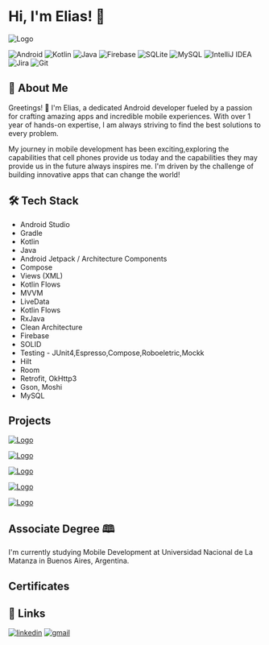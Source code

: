 
# Hi, I'm Elias! 👋


![Logo](https://i.imgur.com/ZVwDF1v.png)

![Android](https://img.shields.io/badge/Android-3DDC84?style=for-the-badge&logo=android&logoColor=white)
![Kotlin](https://img.shields.io/badge/kotlin-%237F52FF.svg?style=for-the-badge&logo=kotlin&logoColor=white)
![Java](https://img.shields.io/badge/java-%23ED8B00.svg?style=for-the-badge&logo=openjdk&logoColor=white)
![Firebase](https://img.shields.io/badge/Firebase-039BE5?style=for-the-badge&logo=Firebase&logoColor=white)
![SQLite](https://img.shields.io/badge/sqlite-%2307405e.svg?style=for-the-badge&logo=sqlite&logoColor=white)
![MySQL](https://img.shields.io/badge/mysql-%2300f.svg?style=for-the-badge&logo=mysql&logoColor=white)
![IntelliJ IDEA](https://img.shields.io/badge/IntelliJIDEA-000000.svg?style=for-the-badge&logo=intellij-idea&logoColor=white)
![Jira](https://img.shields.io/badge/jira-%230A0FFF.svg?style=for-the-badge&logo=jira&logoColor=white)
![Git](https://img.shields.io/badge/git-%23F05033.svg?style=for-the-badge&logo=git&logoColor=white)


## 🚀 About Me
Greetings! 👋 I'm Elias, a dedicated Android developer fueled by a passion for crafting amazing apps and incredible mobile experiences. With over 1 year of hands-on expertise, I am always striving to find the best solutions to every problem.

My journey in mobile development has been exciting,exploring the capabilities that cell phones provide us today and the capabilities they may provide us in the future always inspires me. I'm driven by the challenge of building innovative apps that can change the world!

## 🛠 Tech Stack

- Android Studio
- Gradle
- Kotlin
- Java
- Android Jetpack / Architecture Components
- Compose
- Views (XML)
- Kotlin Flows
- MVVM
- LiveData
- Kotlin Flows
- RxJava
- Clean Architecture
- Firebase
- SOLID
- Testing - JUnit4,Espresso,Compose,Roboeletric,Mockk
- Hilt
- Room 
- Retrofit, OkHttp3
- Gson, Moshi
- MySQL


## Projects

[![Logo](https://i.imgur.com/9P0okH7.jpg)](https://github.com/eliastomas11/Movie-Sage#readme)

[![Logo](https://i.imgur.com/umUOXNE.png?1)](https://github.com/eliastomas11/App-Astral-Journey#readme)


[![Logo](https://i.imgur.com/xcK6Fuy.png)](https://github.com/eliastomas11/App-Famous-Coach#readme)


[![Logo](https://i.imgur.com/WqPmITq.png)](https://github.com/eliastomas11/App-Home-Chef#readme)

[![Logo](https://i.imgur.com/4zDJLON.jpg)](https://github.com/eliastomas11/App-Jet-X-Change#readme)



## Associate Degree 🕮
 I'm currently studying Mobile Development at Universidad Nacional de La Matanza in Buenos Aires, Argentina.
## Certificates



## 🔗 Links

[![linkedin](https://img.shields.io/badge/linkedin-0A66C2?style=for-the-badge&logo=linkedin&logoColor=white)](https://www.linkedin.com/in/elias-guerra-android-dev/)
[![gmail](https://img.shields.io/badge/gmail-1DA1F3?style=for-the-badge&logo=gmail&logoColor=white)](mailto:eliastomasguerra@gmail.com)


